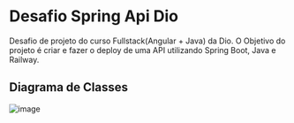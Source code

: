 # Desafio Spring Api Dio
Desafio de projeto do curso Fullstack(Angular + Java) da Dio. O Objetivo do projeto é criar e fazer o deploy de uma API utilizando Spring Boot, Java e Railway.

## Diagrama de Classes

![image](https://github.com/kemps-medeiros/desafio-spring-api-dio/assets/75223837/e62ca171-b135-4ef6-8f0b-12ba938f993d)
